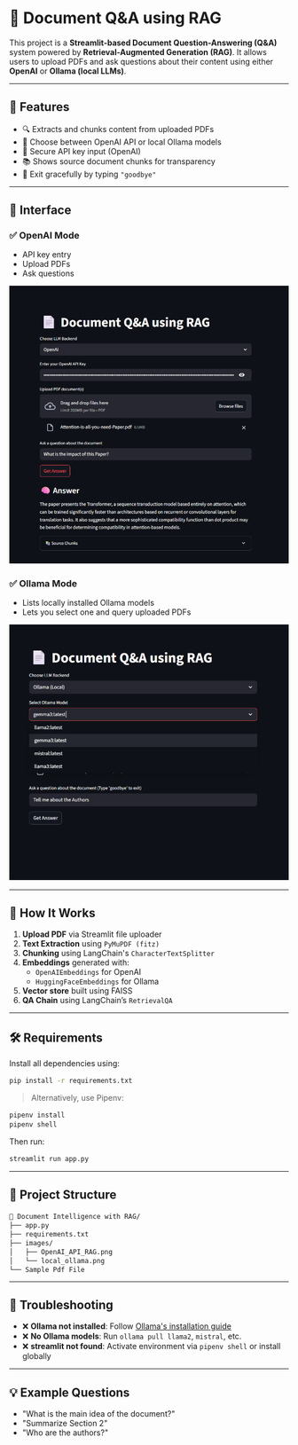 # 📄 Document Q&A using RAG

This project is a **Streamlit-based Document Question-Answering (Q&A)** system powered by **Retrieval-Augmented Generation (RAG)**. It allows users to upload PDFs and ask questions about their content using either **OpenAI** or **Ollama (local LLMs)**.

---

## 🚀 Features

- 🔍 Extracts and chunks content from uploaded PDFs
- 🤖 Choose between OpenAI API or local Ollama models
- 🔐 Secure API key input (OpenAI)
- 📚 Shows source document chunks for transparency
- 💬 Exit gracefully by typing `"goodbye"`

---

## 🧠 Interface

### ✅ OpenAI Mode

- API key entry
- Upload PDFs
- Ask questions

![OpenAI Mode](images/OpenAI_API_RAG.png)

### ✅ Ollama Mode

- Lists locally installed Ollama models
- Lets you select one and query uploaded PDFs

![Ollama Mode](images/local_ollama_RAG.png)

---

## 🧩 How It Works

1. **Upload PDF** via Streamlit file uploader
2. **Text Extraction** using `PyMuPDF (fitz)`
3. **Chunking** using LangChain's `CharacterTextSplitter`
4. **Embeddings** generated with:
   - `OpenAIEmbeddings` for OpenAI
   - `HuggingFaceEmbeddings` for Ollama
5. **Vector store** built using FAISS
6. **QA Chain** using LangChain’s `RetrievalQA`

---

## 🛠 Requirements

Install all dependencies using:

```bash
pip install -r requirements.txt
```

> Alternatively, use Pipenv:
```bash
pipenv install
pipenv shell
```

Then run:

```bash
streamlit run app.py
```

---

## 📁 Project Structure

```
📁 Document Intelligence with RAG/
├── app.py
├── requirements.txt
├── images/
│   ├── OpenAI_API_RAG.png
│   └── local_ollama.png
└── Sample Pdf File
```

---

## 🧨 Troubleshooting

- ❌ **Ollama not installed**: Follow [Ollama's installation guide](https://ollama.com)
- ❌ **No Ollama models**: Run `ollama pull llama2`, `mistral`, etc.
- ❌ **streamlit not found**: Activate environment via `pipenv shell` or install globally

---

## 💡 Example Questions

- "What is the main idea of the document?"
- "Summarize Section 2"
- "Who are the authors?"
